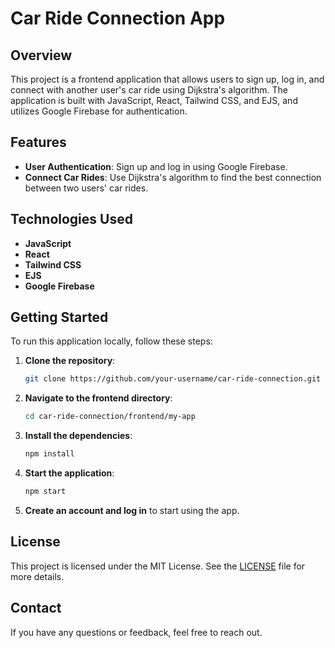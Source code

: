 # Car Ride Connection App

## Overview

This project is a frontend application that allows users to sign up, log in, and connect with another user's car ride using Dijkstra's algorithm. The application is built with JavaScript, React, Tailwind CSS, and EJS, and utilizes Google Firebase for authentication.

## Features

- **User Authentication**: Sign up and log in using Google Firebase.
- **Connect Car Rides**: Use Dijkstra's algorithm to find the best connection between two users' car rides.

## Technologies Used

- **JavaScript**
- **React**
- **Tailwind CSS**
- **EJS**
- **Google Firebase**

## Getting Started

To run this application locally, follow these steps:

1. **Clone the repository**:
    ```bash
    git clone https://github.com/your-username/car-ride-connection.git
    ```

2. **Navigate to the frontend directory**:
    ```bash
    cd car-ride-connection/frontend/my-app
    ```

3. **Install the dependencies**:
    ```bash
    npm install
    ```

4. **Start the application**:
    ```bash
    npm start
    ```

5. **Create an account and log in** to start using the app.



## License

This project is licensed under the MIT License. See the [LICENSE](LICENSE) file for more details.

## Contact

If you have any questions or feedback, feel free to reach out.

